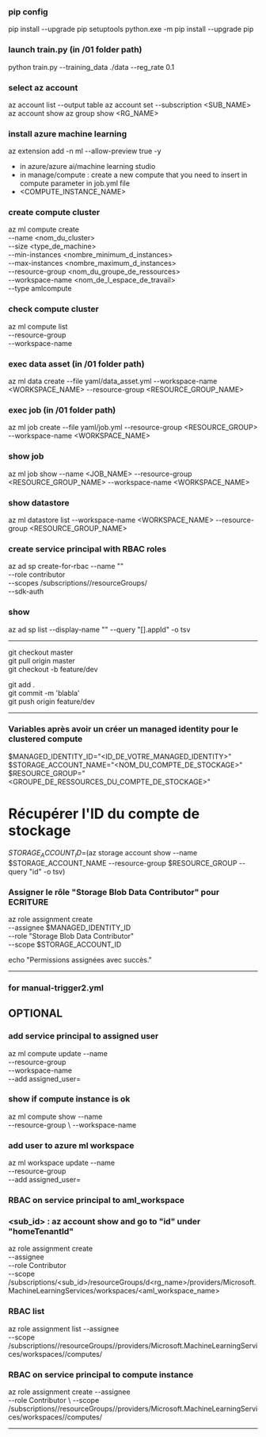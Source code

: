 ### pip config
pip install --upgrade pip setuptools
python.exe -m pip install --upgrade pip

### launch train.py (in /01 folder path)
python train.py --training_data ./data --reg_rate 0.1

### select az account
az account list --output table
az account set --subscription <SUB_NAME>
az account show
az group show <RG_NAME>

### install azure machine learning 
az extension add -n ml --allow-preview true -y

* in azure/azure ai/machine learning studio
* in manage/compute : create a new compute that you need to insert in compute parameter in job.yml file
* <COMPUTE_INSTANCE_NAME>

### create compute cluster
az ml compute create \
  --name <nom_du_cluster> \
  --size <type_de_machine> \
  --min-instances <nombre_minimum_d_instances> \
  --max-instances <nombre_maximum_d_instances> \
  --resource-group <nom_du_groupe_de_ressources> \
  --workspace-name <nom_de_l_espace_de_travail> \
  --type amlcompute

### check compute cluster
az ml compute list \
  --resource-group <resource-group> \
  --workspace-name <workspace-name>

### exec data asset (in /01 folder path)
az ml data create --file yaml/data_asset.yml --workspace-name <WORKSPACE_NAME> --resource-group <RESOURCE_GROUP_NAME>

### exec job (in /01 folder path)
az ml job create --file yaml/job.yml --resource-group <RESOURCE_GROUP> --workspace-name <WORKSPACE_NAME>

### show job
az ml job show --name <JOB_NAME> --resource-group <RESOURCE_GROUP_NAME> --workspace-name <WORKSPACE_NAME>

### show datastore
az ml datastore list --workspace-name <WORKSPACE_NAME> --resource-group <RESOURCE_GROUP_NAME>

### create service principal with RBAC roles
az ad sp create-for-rbac --name "<service-principal-name>" \
  --role contributor \
  --scopes /subscriptions/<subscription-id>/resourceGroups/<your-resource-group-name> \
  --sdk-auth

### show <client-id-du-service-principal>
az ad sp list --display-name "<service-principal-name>" --query "[].appId" -o tsv

------------------

git checkout master</br>
git pull origin master</br>
git checkout -b feature/dev</br>

git add .</br>
git commit -m 'blabla'</br>
git push origin feature/dev

------------------

### Variables après avoir un créer un managed identity pour le clustered compute
$MANAGED_IDENTITY_ID="<ID_DE_VOTRE_MANAGED_IDENTITY>"
$STORAGE_ACCOUNT_NAME="<NOM_DU_COMPTE_DE_STOCKAGE>"
$RESOURCE_GROUP="<GROUPE_DE_RESSOURCES_DU_COMPTE_DE_STOCKAGE>"

# Récupérer l'ID du compte de stockage
$STORAGE_ACCOUNT_ID=$(az storage account show --name $STORAGE_ACCOUNT_NAME --resource-group $RESOURCE_GROUP --query "id" -o tsv)

### Assigner le rôle "Storage Blob Data Contributor" pour ECRITURE
az role assignment create \
  --assignee $MANAGED_IDENTITY_ID \
  --role "Storage Blob Data Contributor" \
  --scope $STORAGE_ACCOUNT_ID

echo "Permissions assignées avec succès."

------------------

### for manual-trigger2.yml


## OPTIONAL

### add service principal to assigned user
az ml compute update 
  --name <nom-de-l-instance-de-calcul> \
  --resource-group <nom-du-groupe-de-ressources> \
  --workspace-name <nom-du-workspace-aml> \
  --add assigned_user=<client-id-du-service-principal>

### show if compute instance is ok
az ml compute show --name <nom-de-l-instance-de-calcul> \
 --resource-group <nom-du-groupe-de-ressources> \ 
 --workspace-name <nom-du-workspace-aml>

### add user to azure ml workspace
az ml workspace update --name <nom-du-workspace-aml> \
  --resource-group <nom-du-groupe-de-ressources> \
  --add assigned_user=<client-id-du-service-principal>

### RBAC on service principal to aml_workspace
### <sub_id> : az account show and go to "id" under "homeTenantId"
az role assignment create \
  --assignee <client-id-du-service-principal> \
  --role Contributor \
  --scope /subscriptions/<sub_id>/resourceGroups/d<rg_name>/providers/Microsoft.MachineLearningServices/workspaces/<aml_workspace_name>

### RBAC list
az role assignment list --assignee <service-principal-id> \
  --scope /subscriptions/<subscription-id>/resourceGroups/<resource-group>/providers/Microsoft.MachineLearningServices/workspaces/<workspace-name>/computes/<compute-name>

### RBAC on service principal to compute instance
az role assignment create --assignee <service-principal-id> \
  --role Contributor \ 
  --scope /subscriptions/<subscription-id>/resourceGroups/<resource-group>/providers/Microsoft.MachineLearningServices/workspaces/<workspace-name>/computes/<compute-name>

----------------




  